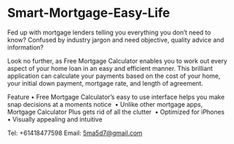 # Smart-Mortgage-Easy-Life

Fed up with mortgage lenders telling you everything you don’t need to know? Confused by industry jargon and need objective, quality advice and information?

Look no further, as Free Mortgage Calculator enables you to work out every aspect of your home loan in an easy and efficient manner. This brilliant application can calculate your payments based on the cost of your home, your initial down payment, mortgage rate, and length of agreement. 

Feature
• Free Mortgage Calculator’s easy to use interface helps you make snap decisions at a moments notice 
• Unlike other mortgage apps, Mortgage Calculator Plus gets rid of all the clutter 
• Optimized for iPhones 
• Visually appealing and intuitive

Tel: +61418477598
Email: 5ma5d7@gmail.com

